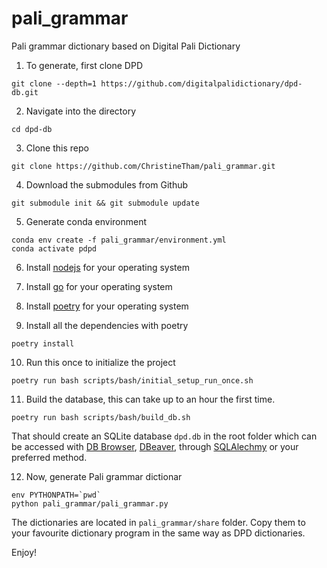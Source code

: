 # pali_grammar

Pali grammar dictionary based on Digital Pali Dictionary

1. To generate, first clone DPD

```shell
git clone --depth=1 https://github.com/digitalpalidictionary/dpd-db.git
```

2. Navigate into the directory

```shell
cd dpd-db
```

3. Clone this repo

```shell
git clone https://github.com/ChristineTham/pali_grammar.git
```

4. Download the submodules from Github

```shell
git submodule init && git submodule update
```

5. Generate conda environment

```shell
conda env create -f pali_grammar/environment.yml
conda activate pdpd
```

6. Install [nodejs](https://nodejs.org/en/download) for your operating system

7. Install [go](https://go.dev/doc/install) for your operating system

8. Install [poetry](https://python-poetry.org/docs/) for your operating system

9. Install all the dependencies with poetry

```shell
poetry install
```

10. Run this once to initialize the project

```shell
poetry run bash scripts/bash/initial_setup_run_once.sh
```

11. Build the database, this can take up to an hour the first time.

```shell
poetry run bash scripts/bash/build_db.sh
```

That should create an SQLite database `dpd.db` in the root folder which can be accessed with [DB Browser](https://sqlitebrowser.org/), [DBeaver](https://dbeaver.io/), through [SQLAlechmy](https://www.sqlalchemy.org/) or your preferred method.

12. Now, generate Pali grammar dictionar

```shell
env PYTHONPATH=`pwd`
python pali_grammar/pali_grammar.py
```

The dictionaries are located in `pali_grammar/share` folder. Copy them to your favourite dictionary program in the same way as DPD dictionaries.

Enjoy!
